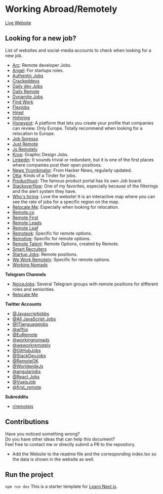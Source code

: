 # Working Abroad/Remotely

[Live Website](https://job-finder-mu.vercel.app/)

## Looking for a new job?

List of websites and social-media accounts to check when looking for a new job.

- [Arc](https://arc.dev/): Remote developer Jobs.
- [Angel](https://angel.co): For startups roles.
- [Authentic Jobs](https://authenticjobs.com/)
- [Crackeddevs](https://www.crackeddevs.com/)
- [Daily dev Jobs](https://dailydevjobs.com/)
- [Daily Remote](https://dailyremote.com)
- [Dynamite Jobs](https://www.dynamitejobs.com/)
- [Find Work](https://findwork.dev/)
- [Flexjobs](https://flexjobs.com/)
- [Hired](https://hired.com)
- [Hnhiring](https://hnhiring.com/)
- [Honeypot](https://www.honeypot.io/): A platform that lets you create your profile that companies can review. Only Europe. Totally recommend when looking for a relocation to Europe.
- [Job Spresso](https://jobspresso.co/)
- [Just Remote](https://justremote.co/)
- [Js Remotely](https://jsremotely.com)
- [Krop](https://www.krop.com/creative-jobs/): Graphic Design Jobs.
- [Linkedin](https://www.linkedin.com/jobs/): It sounds trivial or redundant, but it is one of the first places where companies post their open positions.
- [News Ycombinator](https://news.ycombinator.com/jobs): From Hacker News, regularly updated.
- [Otta](https://app.otta.com/): Kinds of a Tinder for jobs.
- [Producthunt](https://www.producthunt.com/jobs): The famous product portal has its own Job board.
- [Stackoverflow](https://stackoverflow.com/jobs): One of my favorites, especially because of the filterings and the alert system they have.
- [Who's hiring](https://whoishiring.io/): Love the website! It is an interactive map where you can see the rate of jobs for a specific region on the map.
- [Relocate Me](https://relocate.me/): Especially when looking for relocation.
- [Remote.co](https://remote.co/)
- [Remote First](https://remotefirst.digital/)
- [Remote Leads](https://remoteleads.io)
- [Remote Leaf](https://remoteleaf.com)
- [Remoteok](https://remoteok.io/): Specific for remote options.
- [Remotive](https://remotive.io/): Specific for remote options.
- [Remote Talent](https://remote.com/jobs): Remote Options, created by Remote.
- [Smart Recruiters](https://jobs.smartrecruiters.com/)
- [Startup Jobs](https://startup.jobs/): Remote positions.
- [We Work Remotely](https://weworkremotely.com/): Specific for remote options.
- [Working Nomads](https://www.workingnomads.co/jobs)

**Telegram Channels**

- [NoiceJobs](https://t.me/NoiceJobs): Several Telegram groups with remote positions for different roles and seniorities.
- [Relocate Me](https://t.me/relocateme)

**Twitter Accounts**

- [@Javascriptjobbs](https://twitter.com/Javascriptjobbs)
- [@All JavaScript Jobs](https://twitter.com/alljsjobs)
- [@ITlanguagejobs](https://twitter.com/ITlanguagejobs)
- [@wfhio](https://twitter.com/wfhio)
- [@EuRemote](https://twitter.com/EuRemote)
- [@workingnomads](https://twitter.com/workingnomads)
- [@weworkremotely](https://twitter.com/weworkremotely)
- [@GitHubJobs](https://twitter.com/GitHubJobs)
- [@StackDevJobs](https://twitter.com/StackDevJobs)
- [@RemoteOK](https://twitter.com/RemoteOK)
- [@WorldwideJs](https://twitter.com/WorldwideJs)
- [@angularjobs](https://twitter.com/angularjobs)
- [@React Jobs](https://twitter.com/42jobs_react)
- [@VuejsJob](https://twitter.com/VuejsJob)
- [@first_remote](https://twitter.com/first_remote)

**Subreddits**

- [r/remotejs](https://www.reddit.com/r/remotejs/)

## Contributions

Have you noticed something wrong? </br>
Do you have other ideas that can help this document? </br>
Feel free to contact me or directly submit a PR to the repository.

- Add the Website to the readme file and the corresponding index.tsx so the data is shown in the website as well.

## Run the project

`npm run dev`
This is a starter template for [Learn Next.js](https://nextjs.org/learn).
